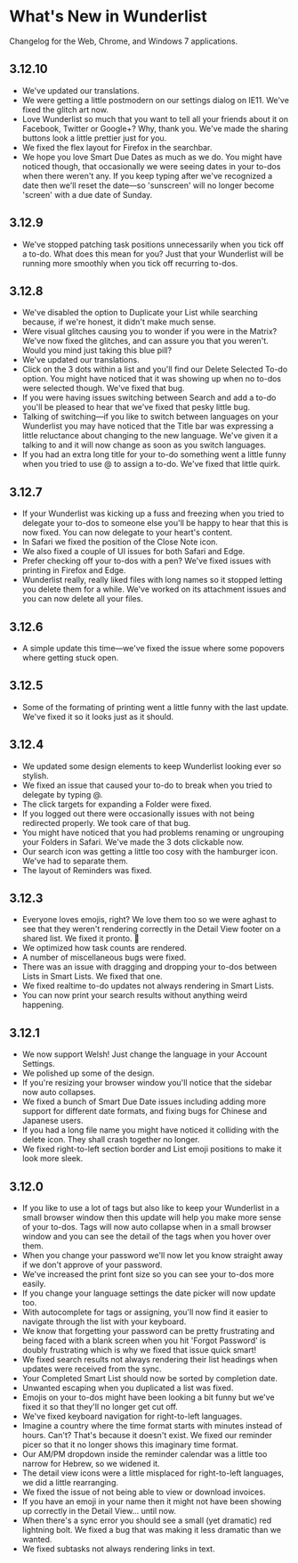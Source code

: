# What's New in Wunderlist
Changelog for the Web, Chrome, and Windows 7 applications.

## 3.12.10

  - We've updated our translations.
  - We were getting a little postmodern on our settings dialog on IE11. We've fixed the glitch art now. 
  - Love Wunderlist so much that you want to tell all your friends about it on Facebook, Twitter or Google+? Why, thank you. We've made the sharing buttons look a little prettier just for you.
  - We fixed the flex layout for Firefox in the searchbar.
  - We hope you love Smart Due Dates as much as we do. You might have noticed though, that occasionally we were seeing dates in your to-dos when there weren't any. If you keep typing after we've recognized a date then we'll reset the date—so 'sunscreen' will no longer become 'screen' with a due date of Sunday.  

## 3.12.9

  - We've stopped patching task positions unnecessarily when you tick off a to-do. What does this mean for you? Just that your Wunderlist will be running more smoothly when you tick off recurring to-dos.

## 3.12.8

  - We've disabled the option to Duplicate your List while searching because, if we're honest, it didn't make much sense.
  - Were visual glitches causing you to wonder if you were in the Matrix? We've now fixed the glitches, and can assure you that you weren't. Would you mind just taking this blue pill?
  - We've updated our translations.
  - Click on the 3 dots within a list and you'll find our Delete Selected To-do option. You might have noticed that it was showing up when no to-dos were selected though. We've fixed that bug.
  - If you were having issues switching between Search and add a to-do you'll be pleased to hear that we've fixed that pesky little bug.
  - Talking of switching—if you like to switch between languages on your Wunderlist you may have noticed that the Title bar was expressing a little reluctance about changing to the new language. We've given it a talking to and it will now change as soon as you switch languages.
  - If you had an extra long title for your to-do something went a little funny when you tried to use @ to assign a to-do. We've fixed that little quirk.

## 3.12.7

  - If your Wunderlist was kicking up a fuss and freezing when you tried to delegate your to-dos to someone else you'll be happy to hear that this is now fixed. You can now delegate to your heart's content.
  - In Safari we fixed the position of the Close Note icon.
  - We also fixed a couple of UI issues for both Safari and Edge.
  - Prefer checking off your to-dos with a pen? We've fixed issues with printing in Firefox and Edge.
  - Wunderlist really, really liked files with long names so it stopped letting you delete them for a while. We've worked on its attachment issues and you can now delete all your files.

## 3.12.6

  - A simple update this time—we've fixed the issue where some popovers where getting stuck open.

## 3.12.5

  - Some of the formating of printing went a little funny with the last update. We've fixed it so it looks just as it should.

## 3.12.4

  - We updated some design elements to keep Wunderlist looking ever so stylish.
  - We fixed an issue that caused your to-do to break when you tried to delegate by typing @.
  - The click targets for expanding a Folder were fixed.
  - If you logged out there were occasionally issues with not being redirected properly. We took care of that bug.
  - You might have noticed that you had problems renaming or ungrouping your Folders in Safari. We've made the 3 dots clickable now.
  - Our search icon was getting a little too cosy with the hamburger icon. We've had to separate them.
  - The layout of Reminders was fixed.

## 3.12.3

  - Everyone loves emojis, right? We love them too so we were aghast to see that they weren't rendering correctly in the Detail View footer on a shared list. We fixed it pronto. 👏
  - We optimized how task counts are rendered.
  - A number of miscellaneous bugs were fixed.
  - There was an issue with dragging and dropping your to-dos between Lists in Smart Lists. We fixed that one.
  - We fixed realtime to-do updates not always rendering in Smart Lists.
  - You can now print your search results without anything weird happening.

## 3.12.1

  - We now support Welsh! Just change the language in your Account Settings.
  - We polished up some of the design.
  - If you're resizing your browser window you'll notice that the sidebar now auto collapses.
  - We fixed a bunch of Smart Due Date issues including adding more support for different date formats, and fixing bugs for Chinese and Japanese users.
  - If you had a long file name you might have noticed it colliding with the delete icon. They shall crash together no longer.
  - We fixed right-to-left section border and List emoji positions to make it look more sleek.

## 3.12.0

  - If you like to use a lot of tags but also like to keep your Wunderlist in a small browser window then this update will help you make more sense of your to-dos. Tags will now auto collapse when in a small browser window and you can see the detail of the tags when you hover over them.
  - When you change your password we'll now let you know straight away if we don't approve of your password.
  - We've increased the print font size so you can see your to-dos more easily.
  - If you change your language settings the date picker will now update too.
  - With autocomplete for tags or assigning, you'll now find it easier to navigate through the list with your keyboard.
  - We know that forgetting your password can be pretty frustrating and being faced with a blank screen when you hit 'Forgot Password' is doubly frustrating which is why we fixed that issue quick smart!
  - We fixed search results not always rendering their list headings when updates were received from the sync.
  - Your Completed Smart List should now be sorted by completion date.
  - Unwanted escaping when you duplicated a list was fixed.
  - Emojis on your to-dos might have been looking a bit funny but we've fixed it so that they'll no longer get cut off.
  - We've fixed keyboard navigation for right-to-left languages.
  - Imagine a country where the time format starts with minutes instead of hours. Can't? That's because it doesn't exist. We fixed our reminder picer so that it no longer shows this imaginary time format.
  - Our AM/PM dropdown inside the reminder calendar was a little too narrow for Hebrew, so we widened it.
  - The detail view icons were a little misplaced for right-to-left languages, we did a little rearranging.
  - We fixed the issue of not being able to view or download invoices.
  - If you have an emoji in your name then it might not have been showing up correctly in the Detail View... until now.
  - When there's a sync error you should see a small (yet dramatic) red lightning bolt. We fixed a bug that was making it less dramatic than we wanted.
  - We fixed subtasks not always rendering links in text.
